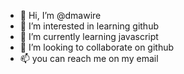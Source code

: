 - 👋 Hi, I’m @dmawire
- 👀 I’m interested in learning github
- 🌱 I’m currently learning javascript
- 💞️ I’m looking to collaborate on github
- 📫 you can reach me on my email

<!---
dmawire/dmawire is a ✨ special ✨ repository because its `README.md` (this file) appears on your GitHub profile.
You can click the Preview link to take a look at your changes.
--->
